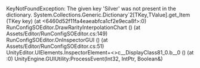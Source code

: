 KeyNotFoundException: The given key 'Silver' was not present in the dictionary.
System.Collections.Generic.Dictionary`2[TKey,TValue].get_Item (TKey key) (at <6460d52f11fa4eaeabfca1cf2e9eca8f>:0)
RunConfigSOEditor.DrawRarityInterpolationChart () (at Assets/Editor/RunConfigSOEditor.cs:149)
RunConfigSOEditor.OnInspectorGUI () (at Assets/Editor/RunConfigSOEditor.cs:51)
UnityEditor.UIElements.InspectorElement+<>c__DisplayClass81_0.<CreateInspectorElementUsingIMGUI>b__0 () (at <e926e9c7db684472928e12ac2693beec>:0)
UnityEngine.GUIUtility:ProcessEvent(Int32, IntPtr, Boolean&)

